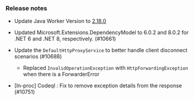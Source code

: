 ### Release notes

<!-- Please add your release notes in the following format:
- My change description (#PR)
-->
- Update Java Worker Version to [2.18.0](https://github.com/Azure/azure-functions-java-worker/releases/tag/2.18.0)

- Updated Microsoft.Extensions.DependencyModel to 6.0.2 and 8.0.2 for .NET 6 and .NET 8, respectively. (#10661)
- Update the `DefaultHttpProxyService` to better handle client disconnect scenarios (#10688)
  - Replaced `InvalidOperationException` with `HttpForwardingException` when there is a ForwarderError
- [In-proc] Codeql : Fix to remove exception details from the response (#10751)
